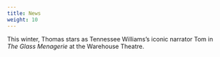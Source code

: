 ```yaml
---
title: News
weight: 10
---
```


This winter, Thomas stars as Tennessee Williams’s iconic narrator Tom in *The Glass Menagerie* at the Warehouse Theatre.
